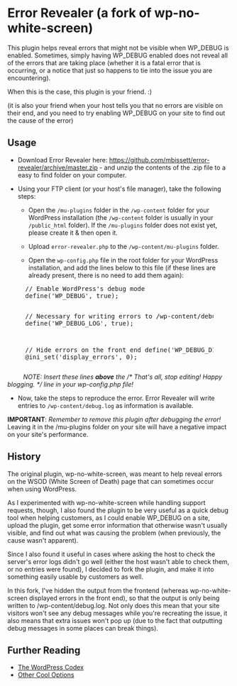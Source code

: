 # Error Revealer (a fork of wp-no-white-screen)

This plugin helps reveal errors that might not be visible when WP_DEBUG is enabled. Sometimes, simply having WP_DEBUG enabled does not reveal all of the errors that are taking place (whether it is a fatal error that is occurring, or a notice that just so happens to tie into the issue you are encountering).

When this is the case, this plugin is your friend. :)

(it is also your friend when your host tells you that no errors are visible on their end, and you need to try enabling WP_DEBUG on your site to find out the cause of the error)

## Usage

 - Download Error Revealer here: https://github.com/mbissett/error-revealer/archive/master.zip - and unzip the contents of the .zip file to a easy to find folder on your computer.
 - Using your FTP client (or your host's file manager), take the following steps:

   - Open the `/mu-plugins` folder in the `/wp-content` folder for your WordPress installation (the `/wp-content` folder is usually in your `/public_html` folder). If the `/mu-plugins` folder does not exist yet, please create it & then open it.

   - Upload `error-revealer.php` to the `/wp-content/mu-plugins` folder. 

   - Open the `wp-config.php` file in the root folder for your WordPress installation, and add the lines below to this file (if these lines are already present, there is no need to add them again):

<div style="margin: 0 40px;"><pre>
// Enable WordPress's debug mode
define('WP_DEBUG', true);

// Necessary for writing errors to /wp-content/debug.log
define('WP_DEBUG_LOG', true);

// Hide errors on the front end
define('WP_DEBUG_DISPLAY', false);
@ini_set('display_errors', 0);
</pre></div>
&nbsp;&nbsp;&nbsp;&nbsp;&nbsp;&nbsp;&nbsp;&nbsp; _NOTE: Insert these lines **above** the /* That's all, stop editing! Happy blogging. */ line in your wp-config.php file!_
 
 - Now, take the steps to reproduce the error. Error Revealer will write entries to `/wp-content/debug.log` as information is available.
 

**IMPORTANT**: *Remember to remove this plugin after debugging the error!* Leaving it in the /mu-plugins folder on your site will have a negative impact on your site's performance.
 
## History

The original plugin, wp-no-white-screen, was meant to help reveal errors on the WSOD (White Screen of Death) page that can sometimes occur when using WordPress.

As I experimented with wp-no-white-screen while handling support requests, though, I also found the plugin to be very useful as a quick debug tool when helping customers, as I could enable WP_DEBUG on a site, upload the plugin, get some error information that otherwise wasn't usually visible, and find out what was causing the problem (when previously, the cause wasn't apparent).

Since I also found it useful in cases where asking the host to check the server's error logs didn't go well (either the host wasn't able to check them, or no entries were found), I decided to fork the plugin, and make it into something easily usable by customers as well.

In this fork, I've hidden the output from the frontend (whereas wp-no-white-screen displayed errors in the front end), so that the output is only being written to /wp-content/debug.log. Not only does this mean that your site visitors won't see any debug messages while you're recreating the issue, it also means that extra issues won't pop up (due to the fact that outputting debug messages in some places can break things).

## Further Reading 

 * [The WordPress Codex](http://codex.wordpress.org/Debugging_in_WordPress)
 * [Other Cool Options](http://nacin.com/2010/04/23/5-ways-to-debug-wordpress/)
